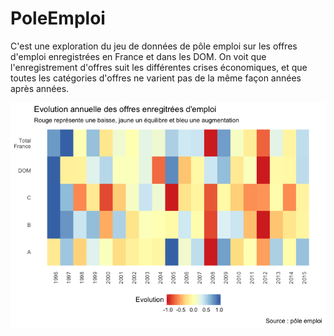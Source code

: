# PoleEmploi

C'est une exploration du jeu de données de pôle emploi sur les offres d'emploi enregistrées en France et dans les DOM.
On voit que l'enregistrement d'offres suit les différentes crises économiques, et que toutes les catégories d'offres ne varient pas de la même façon années après années.

![](offres_emplois_files/figure-markdown_github/Heatmap-1.png)